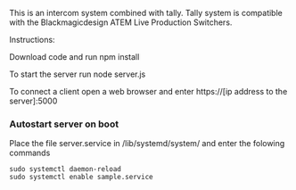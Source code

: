 This is an intercom system combined with tally. Tally system is compatible with the Blackmagicdesign ATEM Live Production Switchers.

Instructions:

Download code and run npm install

To start the server run node server.js

To connect a client open a web browser and enter https://[ip address to the server]:5000

### Autostart server on boot
Place the file server.service in /lib/systemd/system/ and enter the folowing commands

```console
sudo systemctl daemon-reload
sudo systemctl enable sample.service
```
